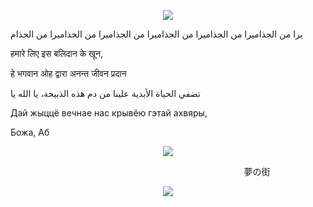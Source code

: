 <p align="center">
<img src="https://files.catbox.moe/vllcr8.png"
</p>



يرا من الجذاميرا من الجذاميرا من الجذاميرا من الجذاميرا من الجذاميرا من الجذام


हमारे लिए इस बलिदान के खून,


हे भगवान ओह द्वारा अनन्त जीवन प्रदान


تضفي الحياة الأبدية علينا من دم هذه الذبيحة، يا الله يا











Дай жыццё вечнае нас крывёю гэтай ахвяры,


Божа, Аб

<p align="center">
<img src="https://files.catbox.moe/ct1ihn.gif"
  </p>

ㅤㅤㅤㅤㅤㅤㅤㅤㅤㅤㅤㅤㅤㅤㅤㅤㅤㅤㅤㅤㅤㅤㅤㅤㅤㅤㅤㅤㅤ夢の街
<p align="center">
<img src="https://files.catbox.moe/nr9w5u.png"
</p>

